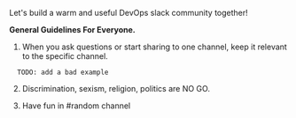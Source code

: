 Let's build a warm and useful DevOps slack community together!

**General Guidelines For Everyone.**

1. When you ask questions or start sharing to one channel, keep it relevant to the specific channel.
```
  TODO: add a bad example
```

2. Discrimination, sexism, religion, politics are NO GO.

3. Have fun in #random channel
